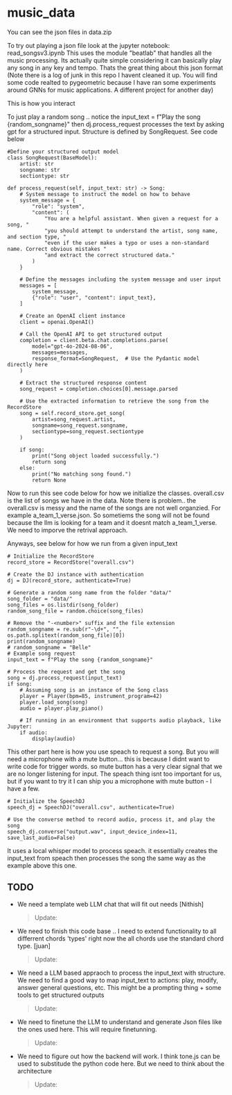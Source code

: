 # music_data


You can see the json files in data.zip 

To try out playing a json file look at the jupyter notebook: read_songsv3.ipynb
This uses the module "beatlab" that handles all the music processing. Its actually quite simple considering it can basically play any song in any key and tempo. Thats the great thing about this json format 
(Note there is a log of junk in this repo I havent cleaned it up. You will find some code realted to pygeometric because I have ran some experiments around GNNs for music applications. A different project for another day)


This is how you interact 

To just play a random song .. notice the input_text = f"Play the song {random_songname}" then dj.process_request processes the text by asking gpt for a structured input. Structure is defined by SongRequest. See code below 




    #Define your structured output model
    class SongRequest(BaseModel):
        artist: str
        songname: str
        sectiontype: str

    def process_request(self, input_text: str) -> Song:
        # System message to instruct the model on how to behave
        system_message = {
            "role": "system",
            "content": (
                "You are a helpful assistant. When given a request for a song, "
                "you should attempt to understand the artist, song name, and section type, "
                "even if the user makes a typo or uses a non-standard name. Correct obvious mistakes "
                "and extract the correct structured data."
            )
        }

        # Define the messages including the system message and user input
        messages = [
            system_message,
            {"role": "user", "content": input_text},
        ]

        # Create an OpenAI client instance
        client = openai.OpenAI()

        # Call the OpenAI API to get structured output
        completion = client.beta.chat.completions.parse(
            model="gpt-4o-2024-08-06",
            messages=messages,
            response_format=SongRequest,  # Use the Pydantic model directly here
        )

        # Extract the structured response content
        song_request = completion.choices[0].message.parsed

        # Use the extracted information to retrieve the song from the RecordStore
        song = self.record_store.get_song(
            artist=song_request.artist,
            songname=song_request.songname,
            sectiontype=song_request.sectiontype
        )

        if song:
            print("Song object loaded successfully.")
            return song
        else:
            print("No matching song found.")
            return None




Now to run this see code below for how we initialize the classes. overall.csv is the list of songs we have in the data. 
Note there is problem.. the overall.csv is messy and the name of the songs are not well organzied. For example a_team_1_verse.json. So sometiems the song will not be found because the llm is looking for a team and it doesnt match a_team_1_verse. We need to imporve the retrival approach. 

Anyways, see below for how we run from a given input_text



    # Initialize the RecordStore
    record_store = RecordStore("overall.csv")

    # Create the DJ instance with authentication
    dj = DJ(record_store, authenticate=True)

    # Generate a random song name from the folder "data/"
    song_folder = "data/"
    song_files = os.listdir(song_folder)
    random_song_file = random.choice(song_files)

    # Remove the "-<number>" suffix and the file extension
    random_songname = re.sub(r"-\d+", "", os.path.splitext(random_song_file)[0])
    print(random_songname)
    # random_songname = "Belle"
    # Example song request
    input_text = f"Play the song {random_songname}"

    # Process the request and get the song
    song = dj.process_request(input_text)
    if song:
        # Assuming song is an instance of the Song class
        player = Player(bpm=85, instrument_program=42)
        player.load_song(song)
        audio = player.play_piano()

        # If running in an environment that supports audio playback, like Jupyter:
        if audio:
            display(audio)



This other part here is how you use speach to request a song. But you will need a microphone with a mute button... this is because I didnt want to write code for trigger words. so mute button has a very clear signal that we are no longer listening for input. The speach thing isnt too important for us, but if you want to try it I can ship you a microphone with mute button - I have a few. 



    # Initialize the SpeechDJ
    speech_dj = SpeechDJ("overall.csv", authenticate=True)

    # Use the converse method to record audio, process it, and play the song
    speech_dj.converse("output.wav", input_device_index=11, save_last_audio=False)



It uses a local whisper model to process speach. it essentially creates the input_text from speach then processes the song the same way as the example above this one. 


## TODO
- We need a template web LLM chat that will fit out needs [Nithish]
  > Update: <add here>

- We need to finish this code base .. I need to extend functionality to all differrent chords 'types' right now the all chords use the standard chord type. [juan]
  > Update: <add here>

- We need a LLM based appraoch to process the input_text with structure. We need to find a good way to map input_text to actions: play, modify, answer general questions, etc. This might be a prompting thing + some tools to get structured outputs
  > Update: <add here>

- We need to finetune the LLM to understand and generate Json files like the ones used here. This will require finetunning.
  > Update: <add here>

- We need to figure out how the backend will work. I think tone.js can be used to substitude the python code here. But we need to think about the architecture
  > Update: <add here>





